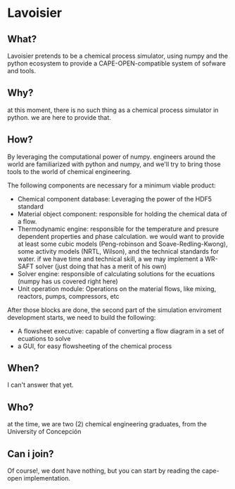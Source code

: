 # Lavoisier

## What?

Lavoisier pretends to be a chemical process simulator, using numpy and the python ecosystem to provide a CAPE-OPEN-compatible system of sofware and tools.

## Why?
at this moment, there is no such thing as a chemical process simulator in python. we are here to provide that.

## How?
By leveraging the computational power of numpy. engineers around the world are familiarized with python and numpy, and we'll try to bring those tools to the world of chemical engineering.

The following components are necessary for a minimum viable product:
* Chemical component database: Leveraging the power of the HDF5 standard
* Material object component: responsible for holding the chemical data of a flow.
* Thermodynamic engine:  responsible for the temperature and presure dependent properties and phase calculation. we would want to provide at least some cubic models (Peng-robinson and Soave-Redling-Kwong), some activity models (NRTL, Wilson), and the technical standards for water. if we have time and technical skill, a we may implement a WR-SAFT solver (just doing that has a merit of his own)
* Solver engine: responsible of calculating solutions for the ecuations (numpy has us covered right here)
* Unit operation module: Operations on the material flows, like mixing, reactors, pumps, compressors, etc

After those blocks are done, the second part of the simulation enviroment development starts, we need to build the following:

* A flowsheet executive: capable of converting a flow diagram in a set of ecuations to solve
* a GUI, for easy flowsheeting of the chemical process

## When?
I can't answer that yet.

## Who?
at the time, we are two (2) chemical engineering graduates, from the University of Concepción

## Can i join?

Of course!, we dont have nothing, but you can start by reading the cape-open implementation.






